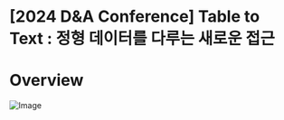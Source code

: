 # [2024 D&amp;A Conference] Table to Text : 정형 데이터를 다루는 새로운 접근
# Overview
![Image](https://github.com/user-attachments/assets/64a31d85-51a9-4e09-826c-d195c3ecb347)
